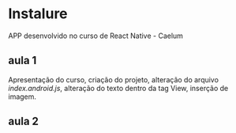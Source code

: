 # Instalure
APP desenvolvido no curso de React Native - Caelum

## aula 1
Apresentação do curso, criação do projeto, alteração do arquivo *index.android.js*, alteração do texto dentro da tag View, inserção de imagem.

## aula 2
